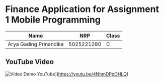 # Finance Application for Assignment 1 Mobile Programming

| Name                   | NRP        | Class |
|------------------------|------------|-------|
| Arya Gading Prinandika | 5025221280 | C     |

## YouTube Video
![Video Demo YouTube](https://img.youtube.com/vi/4NhmDPpOHLQ/default.jpg)](https://youtu.be/4NhmDPpOHLQ)
